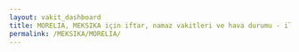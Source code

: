 ```yaml
---
layout: vakit_dashboard
title: MORELIA, MEKSIKA için iftar, namaz vakitleri ve hava durumu - ilçe/eyalet seç
permalink: /MEKSIKA/MORELIA/
---
```


<script type="text/javascript">
  var GLOBAL_COUNTRY = 'MEKSIKA';
  var GLOBAL_CITY = 'MORELIA';
  var GLOBAL_STATE = '';
  var lat = 72;
  var lon = 21;
</script>
